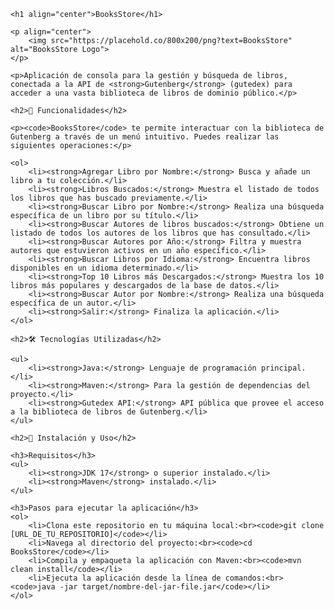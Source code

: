     <h1 align="center">BooksStore</h1>

    <p align="center">
        <img src="https://placehold.co/800x200/png?text=BooksStore" alt="BooksStore Logo">
    </p>

    <p>Aplicación de consola para la gestión y búsqueda de libros, conectada a la API de <strong>Gutenberg</strong> (gutedex) para acceder a una vasta biblioteca de libros de dominio público.</p>

    <h2>📖 Funcionalidades</h2>

    <p><code>BooksStore</code> te permite interactuar con la biblioteca de Gutenberg a través de un menú intuitivo. Puedes realizar las siguientes operaciones:</p>

    <ol>
        <li><strong>Agregar Libro por Nombre:</strong> Busca y añade un libro a tu colección.</li>
        <li><strong>Libros Buscados:</strong> Muestra el listado de todos los libros que has buscado previamente.</li>
        <li><strong>Buscar Libro por Nombre:</strong> Realiza una búsqueda específica de un libro por su título.</li>
        <li><strong>Buscar Autores de libros buscados:</strong> Obtiene un listado de todos los autores de los libros que has consultado.</li>
        <li><strong>Buscar Autores por Año:</strong> Filtra y muestra autores que estuvieron activos en un año específico.</li>
        <li><strong>Buscar Libros por Idioma:</strong> Encuentra libros disponibles en un idioma determinado.</li>
        <li><strong>Top 10 Libros más Descargados:</strong> Muestra los 10 libros más populares y descargados de la base de datos.</li>
        <li><strong>Buscar Autor por Nombre:</strong> Realiza una búsqueda específica de un autor.</li>
        <li><strong>Salir:</strong> Finaliza la aplicación.</li>
    </ol>

    <h2>🛠️ Tecnologías Utilizadas</h2>

    <ul>
        <li><strong>Java:</strong> Lenguaje de programación principal.</li>
        <li><strong>Maven:</strong> Para la gestión de dependencias del proyecto.</li>
        <li><strong>Gutedex API:</strong> API pública que provee el acceso a la biblioteca de libros de Gutenberg.</li>
    </ul>

    <h2>🚀 Instalación y Uso</h2>

    <h3>Requisitos</h3>
    <ul>
        <li><strong>JDK 17</strong> o superior instalado.</li>
        <li><strong>Maven</strong> instalado.</li>
    </ul>

    <h3>Pasos para ejecutar la aplicación</h3>
    <ol>
        <li>Clona este repositorio en tu máquina local:<br><code>git clone [URL_DE_TU_REPOSITORIO]</code></li>
        <li>Navega al directorio del proyecto:<br><code>cd BooksStore</code></li>
        <li>Compila y empaqueta la aplicación con Maven:<br><code>mvn clean install</code></li>
        <li>Ejecuta la aplicación desde la línea de comandos:<br><code>java -jar target/nombre-del-jar-file.jar</code></li>
    </ol>
